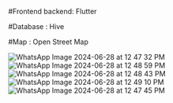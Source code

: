 #Frontend backend: Flutter

#Database : Hive

#Map : Open Street Map

![WhatsApp Image 2024-06-28 at 12 47 32 PM](https://github.com/aditya7843/Location-Reminder-App/assets/121948042/34670936-668f-400c-b476-aa5f64e5cbde)
![WhatsApp Image 2024-06-28 at 12 48 59 PM](https://github.com/aditya7843/Location-Reminder-App/assets/121948042/ddd1db59-b985-42ad-8e0f-36a0825cd15a)
![WhatsApp Image 2024-06-28 at 12 48 43 PM](https://github.com/aditya7843/Location-Reminder-App/assets/121948042/aaf2353f-0efe-4fca-bce1-c6e9745c3627)
![WhatsApp Image 2024-06-28 at 12 49 10 PM](https://github.com/aditya7843/Location-Reminder-App/assets/121948042/4c4f9f01-8a17-4282-b04a-01f5d9e28478)
![WhatsApp Image 2024-06-28 at 12 47 45 PM](https://github.com/aditya7843/Location-Reminder-App/assets/121948042/17011328-1398-43bb-b038-ab4c6b3df6d1)

